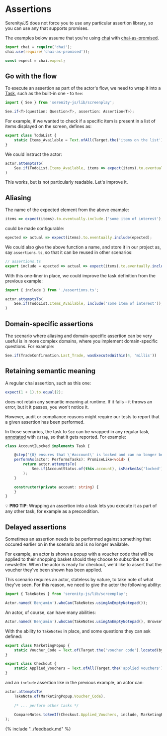 # Assertions

Serenity/JS does not force you to use any particular assertion library, so you can use any that supports promises.

The examples below assume that you're using [chai](http://chaijs.com/) 
with [chai-as-promised](https://github.com/domenic/chai-as-promised).

```typescript
import chai = require('chai');
chai.use(require('chai-as-promised'));

const expect = chai.expect;
```

## Go with the flow

To execute an assertion as part of the actor's flow, we need to wrap it into a [Task](screenplay-pattern.md#task),
such as the built-in one - to `See`:

```typescript
import { See } from 'serenity-js/lib/screenplay';

See.if<T>(question: Question<T>, assertion: Assertion<T>);
```

For example, if we wanted to check if a specific item is present in a list of items displayed on the screen, defines as:

```typescript
export class TodoList {
    static Items_Available = Text.ofAll(Target.the('items on the list').located(by.repeater('todo in todos')));
}
```

We could instruct the actor:

```typescript
actor.attemptsTo(
    See.if(TodoList.Items_Available, items => expect(items).to.eventually.include('some item of interest')),
)
```

This works, but is not particularly readable. Let's improve it.

## Aliasing

The name of the expected element from the above example:

```typescript
items => expect(items).to.eventually.include.('some item of interest');
```

could be made configurable:

```typescript
epected => actual => expect(items).to.eventually.include(epected);
```

We could also give the above function a name, and store it in our project as, say `assertions.ts`, so that
it can be reused in other scenarios:
  
```typescript
// assertions.ts
export include = epected => actual => expect(items).to.eventually.include(epected);
```  

With this one-liner in place, we could improve the task definition from the previous example:

```typescript
import { include } from './assertions.ts';

actor.attemptsTo(
    See.if(TodoList.Items_Available, include('some item of interest')),
)
```

## Domain-specific assertions

The scenario where aliasing and domain-specific assertion can be very useful is in more complex domains,
where you implement domain-specific questions. For example:

```typescript
See.if(TradeConfirmation.Last_Trade, wasExecutedWithin(4, 'millis'))
```

## Retaining semantic meaning

A regular chai assertion, such as this one:

```typescript
expect(1 + 1).to.equal(2);
```

does not retain any semantic meaning at runtime. If it fails - it throws an error, but it it passes, you won't notice it.

However, audit or compliance reasons might require our tests to report 
that a given assertion has been performed. 

In those scenarios, the task to `See` can be wrapped in any regular task, [annotated](../overview/reporting.md) 
with `@step`, so that it gets reported. For example:


```typescript
class AccountILocked implements Task {

    @step('{0} ensures that \'#account\' is locked and can no longer be modified')
    performAs(actor: PerformsTasks): PromiseLike<void> {
        return actor.attemptsTo(
            See.if(AccountStatus.of(this.account), isMarkedAs('locked')),
        );
    }

    constructor(private account: string) {
    }
}
```

:bulb: **PRO TIP**: Wrapping an assertion into a task lets you execute it as part of any other task, 
for example as a precondition.
 
## Delayed assertions

Sometimes an assertion needs to be performed against something that occured earlier on in the scenario
and is no longer available.

For example, an actor is shown a popup with a voucher code that will be applied to their shopping basket
should they choose to subscribe to a newsletter. When the actor is ready for checkout, we'd like to assert that
the voucher they've been shown has been applied.

This scenario requires an actor, stateless by nature, to take note of what they've seen.
For this reason, we need to give the actor the following ability:

```typescript
import { TakeNotes } from 'serenity-js/lib/screenplay';

Actor.named('Benjamin').whoCan(TakeNotes.usingAnEmptyNotepad());
```

An actor, of course, can have many abilities:

```typescript
Actor.named('Benjamin').whoCan(TakeNotes.usingAnEmptyNotepad(), BrowseTheWeb.using(protractor.browser), /* etc */);
```

With the ability to `TakeNotes` in place, and some questions they can ask defined:

```typescript
export class MarketingPopup {
    static Voucher_Code = Text.of(Target.the('voucher code').located(by.id('newsletter-voucher')));
}

export class Checkout {
    static Applied_Vouchers = Text.ofAll(Target.the('applied vouchers').located(by.repeater('voucher in vouchers')))
}
```

and an `include` assertion like in the previous example, an actor can:

```typescript
actor.attemptsTo(
    TakeNote.of(MarketingPopup.Voucher_Code),
    
    /* ... perform other tasks */
    
    CompareNotes.toSeeIf(Checkout.Applied_Vouchers, include, MarketingPopup.Voucher_Code),
);
```

{% include "../feedback.md" %}